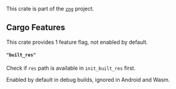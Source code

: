 <!--do doc --readme header-->
This crate is part of the [`zng`](https://github.com/zng-ui/zng?tab=readme-ov-file#crates) project.


<!--do doc --readme features-->
## Cargo Features

 This crate provides 1 feature flag, not enabled by default.
#### `"built_res"`
Check if `res` path is available in `init_built_res` first.

Enabled by default in debug builds, ignored in Android and Wasm.

<!--do doc --readme #SECTION-END-->
